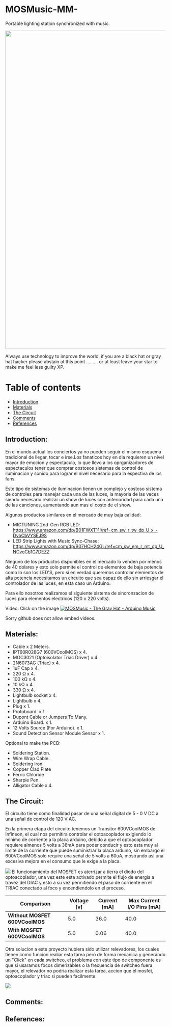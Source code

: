 # MOSMusic-MM-
Portable lighting station synchronized with music.

<img src="https://i.ibb.co/qYfzKdy/IMG-1374.jpg" width="1000">

Always use technology to improve the world, if you are a black hat or gray hat hacker please abstain at this point ......... or at least leave your star to make me feel less guilty XP.

# Table of contents

* [Introduction](#introduction)
* [Materials](#materials)
* [The Circuit](#the-circuit)
* [Comments](#comments)
* [References](#references)

## Introduction:

En el mundo actual los conciertos ya no pueden seguir el mismo esquema tradicional de llegar, tocar e irse.Los fanaticos hoy en dia requieren un nivel mayor de emocion y espectaculo, lo que llevo a los oprganizadores de espectaculos tener que comprar costosos sistemas de control de iluminacion y sonido para lograr el nivel necesario para la espectiva de los fans.

Este tipo de sistemas de iluminacion tienen un complejo y costoso sistema de controles para manejar cada una de las luces, la mayoria de las veces siendo necesario realizar un show de luces con anterioridad para cada una de las canciones, aumentando aun mas el costo de el show.

Algunos productos similares en el mercado de muy baja calidad:

- MICTUNING 2nd-Gen RGB LED: https://www.amazon.com/dp/B01FWXT11I/ref=cm_sw_r_tw_dp_U_x_-DvoCbVYSEJ9S
- LED Strip Lights with Music Sync-Chase: https://www.amazon.com/dp/B07HCH24GL/ref=cm_sw_em_r_mt_dp_U_NCvoCb1G7DEZZ

Ninguno de los productos disponibles en el mercado lo venden por menos de 40 dolares y esto solo permite el control de elementos de baja potencia como lo son los LED'S, pero si en verdad queremos controlar elementos de alta potencia necesitamos un circuito que sea capaz de ello sin arriesgar el controlador de las luces, en esta caso un Arduino.

Para ello nosotros realizamos el siguiente sistema de sincronzacion de luces para elementos electricos (120 o 220 volts).

Video: Click on the image
[![MOSMusic - The Gray Hat - Arduino Music](https://i.ibb.co/cCkXrhZ/1219145071.jpg)](https://www.youtube.com/watch?v=daAjffZg2-g)

Sorry github does not allow embed videos.


## Materials:

- Cable                                x 2 Meters.
- IPT60R028G7 (600VCoolMOS)            x 4.
- MOC3021 (Optoisolator Triac Driver)  x 4.
- 2N6073AG (Triac)                     x 4.
- 1uF Cap                              x 4.
- 220 Ω                                x 4.
- 100 kΩ                               x 4.
- 10  kΩ                               x 4.
- 330 Ω                                x 4.
- Lightbulb socket                     x 4.
- Lightbulb                            x 4.
- Plug                                 x 1.
- Protoboard.                          x 1.
- Dupont Cable or Jumpers              To Many.
- Arduino Board.                       x 1.
- 12 Volts Source (For Arduino).       x 1.
- Sound Detection Sensor Module Sensor x 1.

Optional to make the PCB:

- Soldering Station.
- Wire Wrap Cable.
- Soldering Iron.
- Copper Clad Plate
- Ferric Chloride
- Sharpie Pen.
- Alligator Cable x 4.

## The Circuit:

El circuito tiene como finalidad pasar de una señal digital de 5 - 0 V DC a una señal de control de 120 V AC.

En la primera etapa del circuito tenemos un Transitor 600VCoolMOS de Infineon, el cual nos permitira controlar el optoacoplador exigiendo lo minimo de corriente a la placa arduino, debido a que el optoacoplador requiere almenos 5 volts a 36mA para poder conducir y esto esta muy al limite de la corriente que puede suministrar la placa arduino, sin embargo el 600VCoolMOS solo require una señal de 5 volts a 60uA, mostrando asi una excesiva mejora en el consumo que le exige a la placa.

<img src="https://i.ibb.co/zX2XQSj/Infineon.png">
El funcionamiento del MOSFET es aterrizar a tierra el diodo del optoacoplador, una vez este esta activado permite el flujo de energia a travez del DIAC y esto a su vez permitiendo el paso de corriente en el TRIAC conectado al foco y encendiendolo en el proceso.

| Comparison                     | Voltage [v]  | Current [mA] | Max Current I/O Pins [mA]|
|--------------------------------|--------------|--------------|--------------------------|
| **Without MOSFET 600VCoolMOS** | 5.0          | 36.0         | 40.0                     | 
| **With MOSFET 600VCoolMOS**    | 5.0          | 0.06         | 40.0                     |

Otra solucion a este proyecto hubiera sido utilizar relevadores, los cuales tienen como funcion realiar esta tarea pero de forma mecanica y generando un "Click" en cada switcheo, el problema con este tipo de componente es que si usaramos focos dimerizables o la frecuencia de switcheo fuera mayor, el relevador no podria realizar esta tarea, accion que el mosfet, optoacoplador y triac si pueden facilmente.

<img src="https://i.ibb.co/ctHj1N5/Untitled.png">

## Comments:

## References:

